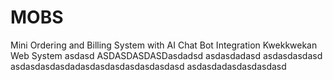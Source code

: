 # MOBS
Mini Ordering and Billing System with AI Chat Bot Integration
Kwekkwekan Web System
asdasd
ASDASDASDASDasdadsd
asdasdadasd
asdasdasdasd
asdasdasdasdadasdasdasdasdasdasdasd
asdasdadasdasdasdasd

